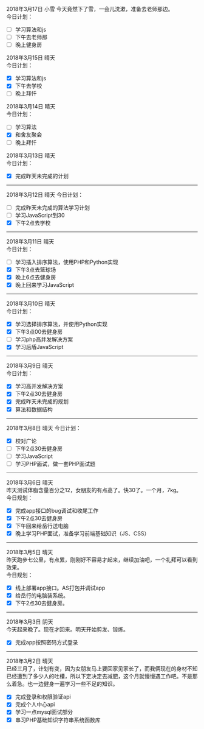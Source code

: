 2018年3月17日 小雪
今天竟然下了雪，一会儿洗漱，准备去老师那边。  
今日计划：  
- [ ] 学习算法和js
- [ ] 下午去老师那
- [ ] 晚上健身房

2018年3月15日 晴天  
今日计划：
- [x] 学习算法和js
- [x] 下午去学校
- [ ] 晚上拜忏

2018年3月14日 晴天  
今日计划：  
- [ ] 学习算法
- [x] 和舍友聚会
- [ ] 晚上拜忏

2018年3月13日 晴天  
今日计划：  
- [x] 完成昨天未完成的计划

---

2018年3月12日 晴天
今日计划：
- [ ] 完成昨天未完成的算法学习计划
- [ ] 学习JavaScript到30
- [x] 下午2点去学校

---

2018年3月11日 晴天  
今日计划：  
- [ ] 学习插入排序算法，使用PHP和Python实现
- [x] 下午3点去篮球场
- [x] 晚上6点去健身房
- [x] 晚上回来学习JavaScript

---

2018年3月10日 晴天  
今日计划：  
- [x] 学习选择排序算法，并使用Python实现
- [x] 下午3点00去健身房
- [ ] 学习php高并发解决方案
- [x] 学习后盾JavaScript

---

2018年3月9日 晴天  
今日计划：  
- [x] 学习高并发解决方案
- [x] 下午2点30去健身房
- [x] 完成昨天未完成的规划
- [x] 算法和数据结构

---

2018年3月8日 晴天
今日计划：  
- [x] 校对广论
- [ ] 下午2点30去健身房
- [ ] 学习JavaScript
- [ ] 学习PHP面试，做一套PHP面试题

---

2018年3月6日 晴天  
昨天测试体脂含量百分之12，女朋友的有点高了。快30了。一个月，7kg。  
今日规划：  
- [x] 完成app接口的bug调试和收尾工作
- [x] 下午2点30去健身房
- [x] 下午回来给岳行送电脑
- [x] 晚上学习PHP面试，准备学习前端基础知识（JS、CSS）

---

2018年3月5日 晴天  
昨天跑步七公里，有点累，刚刚好不容易才起来，继续加油吧，一个礼拜可以看到效果。  
今日规划：  
- [x] 线上部署app接口。AS打包并调试app
- [x] 给岳行的电脑装系统。
- [x] 下午2点30去健身房。

---

2018年3月3日 阴天  
今天起来晚了。现在才回来。明天开始剪发、锻炼。
- [x] 完成app按照密码方式登录

---

2018年3月2日 晴天  
已经三月了，计划有变，因为女朋友马上要回家见家长了，而我俩现在的身材不知已经遭到了多少人的吐槽，所以下定决定去减肥，这个月就慢慢遇工作吧。不是那么着急。也一边健身一遍学习一些不足的知识。  
- [x] 完成登录和权限验证api
- [x] 完成个人中心api
- [x] 学习一点mysql面试部分
- [x] 串习PHP基础知识字符串系统函数库
